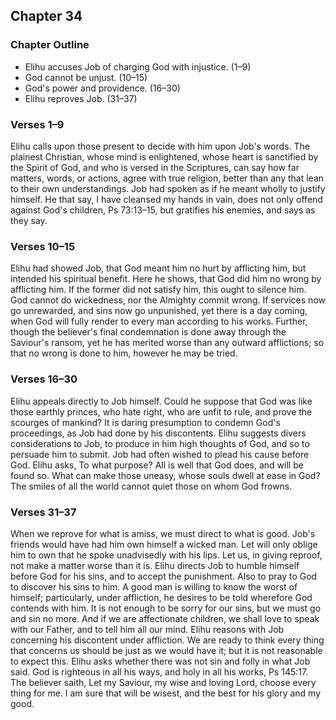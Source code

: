 ## Chapter 34

### Chapter Outline

- Elihu accuses Job of charging God with injustice. (1–9)
- God cannot be unjust. (10–15)
- God's power and providence. (16–30)
- Elihu reproves Job. (31–37)

### Verses 1–9

Elihu calls upon those present to decide with him upon Job's words. The plainest Christian, whose mind is enlightened, whose heart is sanctified by the Spirit of God, and who is versed in the Scriptures, can say how far matters, words, or actions, agree with true religion, better than any that lean to their own understandings. Job had spoken as if he meant wholly to justify himself. He that say, I have cleansed my hands in vain, does not only offend against God's children, Ps 73:13–15, but gratifies his enemies, and says as they say.

### Verses 10–15

Elihu had showed Job, that God meant him no hurt by afflicting him, but intended his spiritual benefit. Here he shows, that God did him no wrong by afflicting him. If the former did not satisfy him, this ought to silence him. God cannot do wickedness, nor the Almighty commit wrong. If services now go unrewarded, and sins now go unpunished, yet there is a day coming, when God will fully render to every man according to his works. Further, though the believer's final condemnation is done away through the Saviour's ransom, yet he has merited worse than any outward afflictions; so that no wrong is done to him, however he may be tried.

### Verses 16–30

Elihu appeals directly to Job himself. Could he suppose that God was like those earthly princes, who hate right, who are unfit to rule, and prove the scourges of mankind? It is daring presumption to condemn God's proceedings, as Job had done by his discontents. Elihu suggests divers considerations to Job, to produce in him high thoughts of God, and so to persuade him to submit. Job had often wished to plead his cause before God. Elihu asks, To what purpose? All is well that God does, and will be found so. What can make those uneasy, whose souls dwell at ease in God? The smiles of all the world cannot quiet those on whom God frowns.

### Verses 31–37

When we reprove for what is amiss, we must direct to what is good. Job's friends would have had him own himself a wicked man. Let will only oblige him to own that he spoke unadvisedly with his lips. Let us, in giving reproof, not make a matter worse than it is. Elihu directs Job to humble himself before God for his sins, and to accept the punishment. Also to pray to God to discover his sins to him. A good man is willing to know the worst of himself; particularly, under affliction, he desires to be told wherefore God contends with him. It is not enough to be sorry for our sins, but we must go and sin no more. And if we are affectionate children, we shall love to speak with our Father, and to tell him all our mind. Elihu reasons with Job concerning his discontent under affliction. We are ready to think every thing that concerns us should be just as we would have it; but it is not reasonable to expect this. Elihu asks whether there was not sin and folly in what Job said. God is righteous in all his ways, and holy in all his works, Ps 145:17. The believer saith, Let my Saviour, my wise and loving Lord, choose every thing for me. I am sure that will be wisest, and the best for his glory and my good.

